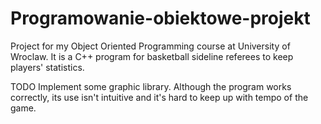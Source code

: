 # Programowanie-obiektowe-projekt

Project for my Object Oriented Programming course at University of Wroclaw. It is a C++ program for basketball sideline referees to keep players' statistics. 

TODO
Implement some graphic library. Although the program works correctly, its use isn't intuitive and it's hard to keep up with tempo of the game.
